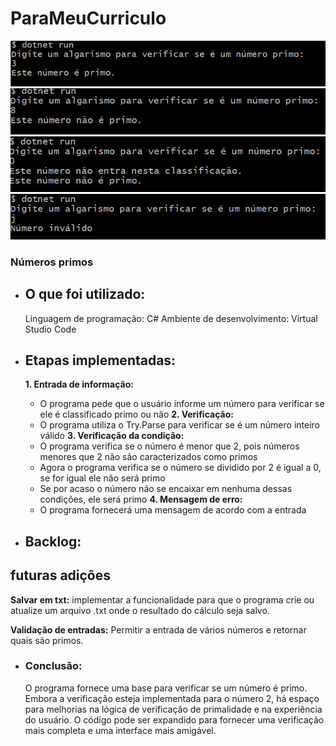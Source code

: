 # ParaMeuCurriculo
![alt text](image.png)
![alt text](image-1.png)
![alt text](image-2.png)
![alt text](image-3.png)


### Números primos

- ## O que foi utilizado:
  Linguagem de programação: C#
  Ambiente de desenvolvimento: Virtual Studio Code
  
- ## Etapas implementadas:
  **1. Entrada de informação:**
   - O programa pede que o usuário informe um número para verificar se ele é classificado primo ou não
  **2. Verificação:**
   - O programa utiliza o Try.Parse para verificar se é um número inteiro válido
  **3. Verificação da condição:**
   - O programa verifica se o número é menor que 2, pois números menores que 2 não são caracterizados como primos
   - Agora o programa verifica se o número se dividido por 2 é igual a 0, se for igual ele não será primo
   - Se por acaso o número não se encaixar em nenhuma dessas condições, ele será primo
  **4. Mensagem de erro:**
   - O programa fornecerá uma mensagem de acordo com a entrada
       
- ## Backlog:
 ## futuras adições
  
  **Salvar em txt:** implementar a funcionalidade para que o programa crie ou atualize um arquivo .txt onde o resultado do cálculo seja salvo.

  **Validação de entradas:** Permitir a entrada de vários números e retornar quais são primos.
     

- ### Conclusão:
  O programa fornece uma base para verificar se um número é primo. Embora a verificação esteja implementada para o número 2, há espaço para melhorias na lógica de verificação de primalidade e na experiência do usuário. O código pode ser expandido para fornecer uma verificação mais completa e uma interface mais amigável.
